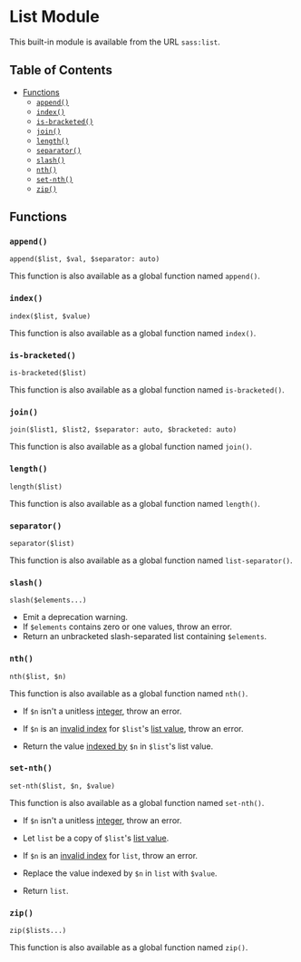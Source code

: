 # List Module

This built-in module is available from the URL `sass:list`.

## Table of Contents

* [Functions](#functions)
  * [`append()`](#append)
  * [`index()`](#index)
  * [`is-bracketed()`](#is-bracketed)
  * [`join()`](#join)
  * [`length()`](#length)
  * [`separator()`](#separator)
  * [`slash()`](#slash)
  * [`nth()`](#nth)
  * [`set-nth()`](#set-nth)
  * [`zip()`](#zip)

## Functions

### `append()`

```
append($list, $val, $separator: auto)
```

This function is also available as a global function named `append()`.

### `index()`

```
index($list, $value)
```

This function is also available as a global function named `index()`.

### `is-bracketed()`

```
is-bracketed($list)
```

This function is also available as a global function named `is-bracketed()`.

### `join()`

```
join($list1, $list2, $separator: auto, $bracketed: auto)
```

This function is also available as a global function named `join()`.

### `length()`

```
length($list)
```

This function is also available as a global function named `length()`.

### `separator()`

```
separator($list)
```

This function is also available as a global function named `list-separator()`.

### `slash()`

```
slash($elements...)
```

* Emit a deprecation warning.
* If `$elements` contains zero or one values, throw an error.
* Return an unbracketed slash-separated list containing `$elements`.

### `nth()`

```
nth($list, $n)
```

This function is also available as a global function named `nth()`.

* If `$n` isn't a unitless [integer], throw an error.

* If `$n` is an [invalid index] for `$list`'s [list value], throw an error.

* Return the value [indexed by] `$n` in `$list`'s list value.

[integer]: ../types/number.md#integer
[invalid index]: ../types/list.md#index
[indexed by]: ../types/list.md#index
[list value]: ../types/list.md#list-value

### `set-nth()`

```
set-nth($list, $n, $value)
```

This function is also available as a global function named `set-nth()`.

* If `$n` isn't a unitless [integer], throw an error.

* Let `list` be a copy of `$list`'s [list value].

* If `$n` is an [invalid index] for `list`, throw an error.

* Replace the value indexed by `$n` in `list` with `$value`.

* Return `list`.

### `zip()`

```
zip($lists...)
```

This function is also available as a global function named `zip()`.
